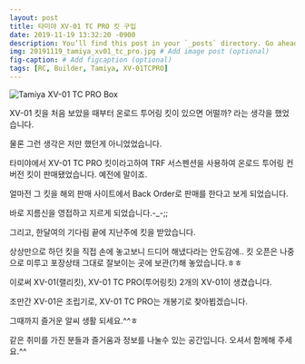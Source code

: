 ```yaml
---
layout: post
title: 타미야 XV-01 TC PRO 킷 구입
date: 2019-11-19 13:32:20 -0900
description: You’ll find this post in your `_posts` directory. Go ahead and edit it and re-build the site to see your changes. # Add post description (optional)
img: 20191119_tamiya_xv01_tc_pro.jpg # Add image post (optional)
fig-caption: # Add figcaption (optional)
tags: [RC, Builder, Tamiya, XV-01TCPRO]
---
```

![Tamiya XV-01 TC PRO Box](https://drive.google.com/uc?id=1iaas5c9uRmoluk2ZR0oxqI9Cjy8koGej)

XV-01 킷을 처음 보았을 때부터 온로드 투어링 킷이 있으면 어떨까? 라는 생각을 했었습니다.

물론 그런 생각은 저만 했던게 아니었었습니다.

타미야에서 XV-01 TC PRO 킷이라고하여 TRF 서스펜션을 사용하여 온로드 투어링 컨버전 킷이 판매됐었습니다. 예전에 말이죠.

얼마전 그 킷을 해외 판매 사이트에서 Back Order로 판매를 한다고 보게 되었습니다.

바로 지름신을 영접하고 지르게 되었습니다.-_-;;

그리고, 한달여의 기다림 끝에 지난주에 킷을 받았습니다.

상상만으로 하던 킷을 직접 손에 놓고보니 드디어 해냈다라는 안도감에.. 킷 오픈은 나중으로 미루고 포장상태 그대로 잘보이는 곳에 보관(?)해 놓았습니다.ㅎㅎ

이로써 XV-01(랠리킷), XV-01 TC PRO(투어링킷) 2개의 XV-01이 생겼습니다.

조만간 XV-01은 조립기로, XV-01 TC PRO는 개봉기로 찾아뵙겠습니다.

그때까지 즐거운 알씨 생활 되세요.^^ㅎ

같은 취미를 가진 분들과 즐거움과 정보를 나눌수 있는 공간입니다.
오셔서 함께해 주세요.^^
